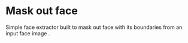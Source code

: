# Mask out face
Simple face extractor built to mask out face with its boundaries from an input face image .
